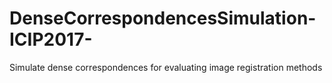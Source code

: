 # DenseCorrespondencesSimulation-ICIP2017-
Simulate dense correspondences for evaluating image registration methods
